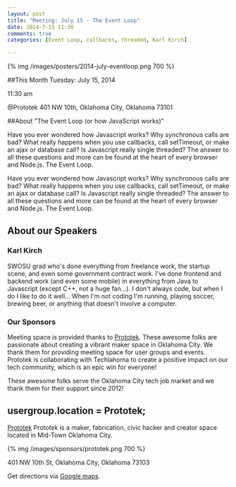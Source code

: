 ```yaml
---
layout: post
title: "Meeting: July 15 - The Event Loop"
date: 2014-7-15 11:30
comments: true
categories: [Event Loop, callbacks, threaded, Karl Kirch]

---
```

{% img /images/posters/2014-july-eventloop.png 700 %}

##This Month
Tuesday: July 15, 2014

11:30 am

@Prototek
401 NW 10th,
Oklahoma City, Oklahoma
73101


##About "The Event Loop (or how JavaScript works)"

Have you ever wondered how Javascript works? Why synchronous calls are bad? What really happens when you use callbacks, call setTimeout, or make an ajax or database call? Is Javascript really single threaded?
The answer to all these questions and more can be found at the heart of every browser and Node.js. The Event Loop.

Have you ever wondered how Javascript works? Why synchronous calls are bad? What really happens when you use callbacks, call setTimeout, or make an ajax or database call? Is Javascript really single threaded?
The answer to all these questions and more can be found at the heart of every browser and Node.js. The Event Loop.

<!-- more -->

## About our Speakers

### Karl Kirch
SWOSU grad who's done everything from freelance work, the startup scene, and even some  government contract work. I've done frontend and backend work (and even some mobile) in everything from Java to Javascript (except C++, not a huge fan...). I don't always code, but when I do I like to do it well... When I'm not coding I'm running, playing soccer, brewing beer, or anything that doesn't involve a computer.

### Our Sponsors
Meeting space is provided thanks to [Prototek](http://www.prototekokc.com). These awesome folks are passionate about creating a vibrant maker space in Oklahoma City. We thank them for providing meeting space for user groups and events. Prototek is collaborating with Techlahoma to create a positive impact on our tech community, which is an epic win for everyone!

These awesome folks serve the Oklahoma City tech job market and we thank them for their support since 2012!

## usergroup.location = Prototek;


[Prototek](http://prototekokc.com/) Prototek is a maker, fabrication, civic hacker and creator space located in Mid-Town Oklahoma City.

{% img /images/sponsors/prototek.png 700 %}

401 NW 10th St, Oklahoma City, Oklahoma 73103

Get directions via [Google maps](https://www.google.com/maps/place/401+NW+10th+St/@35.478527,-97.519417,17z/data=!3m1!4b1!4m2!3m1!1s0x87b21733fd30d655:0xce3a1cd9b95c8415).